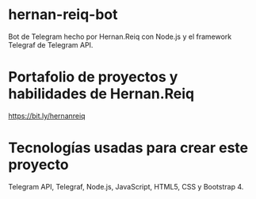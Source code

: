 # hernan-reiq-bot
Bot de Telegram hecho por Hernan.Reiq con Node.js y el framework Telegraf de Telegram API.

# Portafolio de proyectos y habilidades de Hernan.Reiq
https://bit.ly/hernanreiq

# Tecnologías usadas para crear este proyecto
Telegram API, Telegraf, Node.js, JavaScript, HTML5, CSS y Bootstrap 4.